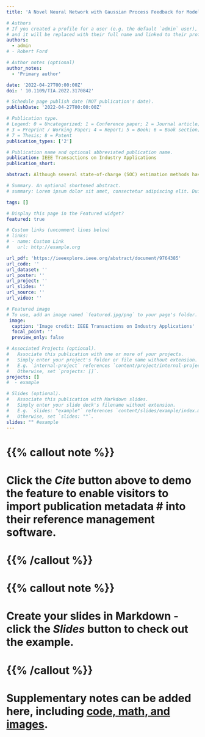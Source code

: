 ```yaml
---
title: 'A Novel Neural Network with Gaussian Process Feedback for Modeling the State-of-Charge of Battery Cells'

# Authors
# If you created a profile for a user (e.g. the default `admin` user), write the username (folder name) here
# and it will be replaced with their full name and linked to their profile.
authors:
  - admin
# - Robert Ford

# Author notes (optional)
author_notes:
  - 'Primary author'

date: '2022-04-27T00:00:00Z'
doi: ' 10.1109/TIA.2022.3170842'

# Schedule page publish date (NOT publication's date).
publishDate: '2022-04-27T00:00:00Z'

# Publication type.
# Legend: 0 = Uncategorized; 1 = Conference paper; 2 = Journal article;
# 3 = Preprint / Working Paper; 4 = Report; 5 = Book; 6 = Book section;
# 7 = Thesis; 8 = Patent
publication_types: ['2']

# Publication name and optional abbreviated publication name.
publication: IEEE Transactions on Industry Applications
publication_short:

abstract: Although several state-of-charge (SOC) estimation methods have been proposed at the battery cell level, limited work has been done to identify the effect of cell aging on SOC estimations. To address this challenge, this paper proposes a novel method for estimating the SOC of Lithium-ion (Li-ion) battery cells by accurately modeling the cell aging and degradation information. The proposed method, termed as NNGP, is a deep neural network with Gaussian process feedback. The novel Gaussian process feedback helps the NNGP correlate SOC trends over consecutive charge-discharge cycles. Instead of time, the NNGP leverages available energy to correlate these SOC trends. The deep neural network within the NNGP then utilizes this information and other measured inputs to capture long-term cell aging and degradation trends. The NNGP leverages the most recent cell information to adapt its weights and estimate the SOC by employing an adaptive weighted training strategy. In our experiments on four Li-ion battery cells from three publicly available accelerated aging datasets, the NNGP clearly outperforms other benchmarked methods. The NNGP is also shown to be a useful prognostic tool capable of accurately estimating the SOC for up to 25 cycles in the future with an MAE below 3.5%. When tested under dynamic driving conditions and unknown initial SOC, the NNGP is shown to offer considerable improvements over other benchmarked state-of-art methods. The derivation of the model followed by experimental evaluation is presented.

# Summary. An optional shortened abstract.
# summary: Lorem ipsum dolor sit amet, consectetur adipiscing elit. Duis posuere tellus ac convallis # placerat. Proin tincidunt magna sed ex sollicitudin condimentum.

tags: []

# Display this page in the Featured widget?
featured: true

# Custom links (uncomment lines below)
# links:
# - name: Custom Link
#   url: http://example.org

url_pdf: 'https://ieeexplore.ieee.org/abstract/document/9764385'
url_code: ''
url_dataset: ''
url_poster: ''
url_project: ''
url_slides: ''
url_source: ''
url_video: ''

# Featured image
# To use, add an image named `featured.jpg/png` to your page's folder.
 image:
  caption: 'Image credit: IEEE Transactions on Industry Applications'
  focal_point: ''
  preview_only: false

# Associated Projects (optional).
#   Associate this publication with one or more of your projects.
#   Simply enter your project's folder or file name without extension.
#   E.g. `internal-project` references `content/project/internal-project/index.md`.
#   Otherwise, set `projects: []`.
projects: []
#  - example

# Slides (optional).
#   Associate this publication with Markdown slides.
#   Simply enter your slide deck's filename without extension.
#   E.g. `slides: "example"` references `content/slides/example/index.md`.
#   Otherwise, set `slides: ""`.
slides: "" #example
---
```


# {{% callout note %}}
# Click the _Cite_ button above to demo the feature to enable visitors to import publication metadata # into their reference management software.
# {{% /callout %}}

# {{% callout note %}}
# Create your slides in Markdown - click the _Slides_ button to check out the example.
# {{% /callout %}}

# Supplementary notes can be added here, including [code, math, and images](https://wowchemy.com/docs/writing-markdown-latex/).
